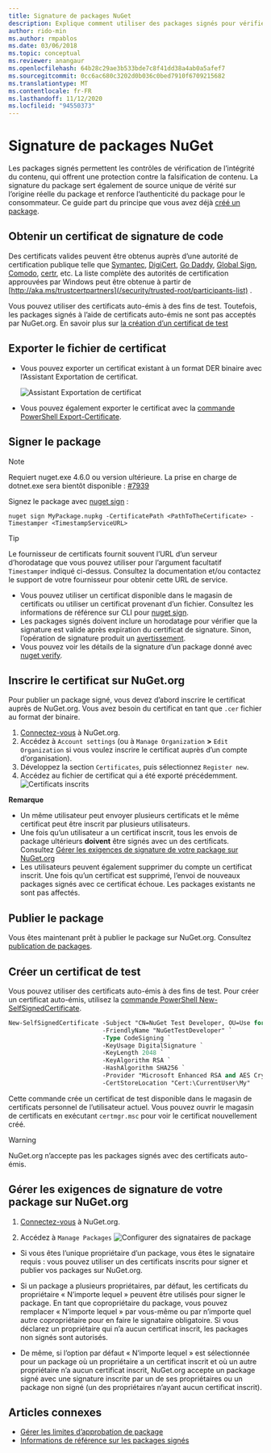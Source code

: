 ```yaml
---
title: Signature de packages NuGet
description: Explique comment utiliser des packages signés pour vérifier l’intégrité du contenu.
author: rido-min
ms.author: rmpablos
ms.date: 03/06/2018
ms.topic: conceptual
ms.reviewer: anangaur
ms.openlocfilehash: 64b28c29ae3b533bde7c8f41dd38a4ab0a5afef7
ms.sourcegitcommit: 0cc6ac680c3202d0b036c0bed7910f6709215682
ms.translationtype: MT
ms.contentlocale: fr-FR
ms.lasthandoff: 11/12/2020
ms.locfileid: "94550373"
---
```

# <a name="signing-nuget-packages"></a>Signature de packages NuGet

Les packages signés permettent les contrôles de vérification de l’intégrité du contenu, qui offrent une protection contre la falsification de contenu. La signature du package sert également de source unique de vérité sur l’origine réelle du package et renforce l’authenticité du package pour le consommateur. Ce guide part du principe que vous avez déjà [créé un package](creating-a-package.md).

## <a name="get-a-code-signing-certificate"></a>Obtenir un certificat de signature de code

Des certificats valides peuvent être obtenus auprès d’une autorité de certification publique telle que [Symantec](https://trustcenter.websecurity.symantec.com/process/trust/productOptions?productType=SoftwareValidationClass3), [DigiCert](https://www.digicert.com/code-signing/), [Go Daddy](https://www.godaddy.com/web-security/code-signing-certificate), [Global Sign](https://www.globalsign.com/en/code-signing-certificate/), [Comodo](https://www.comodo.com/e-commerce/code-signing/code-signing-certificate.php), [certr](https://www.certum.eu/certum/cert,offer_en_open_source_cs.xml), etc. La liste complète des autorités de certification approuvées par Windows peut être obtenue à partir de [http://aka.ms/trustcertpartners](/security/trusted-root/participants-list) .

Vous pouvez utiliser des certificats auto-émis à des fins de test. Toutefois, les packages signés à l’aide de certificats auto-émis ne sont pas acceptés par NuGet.org. En savoir plus sur [la création d’un certificat de test](#create-a-test-certificate)

## <a name="export-the-certificate-file"></a>Exporter le fichier de certificat

* Vous pouvez exporter un certificat existant à un format DER binaire avec l’Assistant Exportation de certificat.

  ![Assistant Exportation de certificat](../reference/media/CertificateExportWizard.png)

* Vous pouvez également exporter le certificat avec la [commande PowerShell Export-Certificate](/powershell/module/pkiclient/export-certificate).

## <a name="sign-the-package"></a>Signer le package

> [!note]
> Requiert nuget.exe 4.6.0 ou version ultérieure. La prise en charge de dotnet.exe sera bientôt disponible : [#7939](https://github.com/NuGet/Home/issues/7939)

Signez le package avec [nuget sign](../reference/cli-reference/cli-ref-sign.md) :

```cli
nuget sign MyPackage.nupkg -CertificatePath <PathToTheCertificate> -Timestamper <TimestampServiceURL>
```

> [!Tip]
> Le fournisseur de certificats fournit souvent l’URL d’un serveur d’horodatage que vous pouvez utiliser pour l’argument facultatif `Timestamper` indiqué ci-dessus. Consultez la documentation et/ou contactez le support de votre fournisseur pour obtenir cette URL de service.

* Vous pouvez utiliser un certificat disponible dans le magasin de certificats ou utiliser un certificat provenant d’un fichier. Consultez les informations de référence sur CLI pour [nuget sign](../reference/cli-reference/cli-ref-sign.md).
* Les packages signés doivent inclure un horodatage pour vérifier que la signature est valide après expiration du certificat de signature. Sinon, l’opération de signature produit un [avertissement](../reference/errors-and-warnings/NU3002.md).
* Vous pouvez voir les détails de la signature d’un package donné avec [nuget verify](../reference/cli-reference/cli-ref-verify.md).

## <a name="register-the-certificate-on-nugetorg"></a>Inscrire le certificat sur NuGet.org

Pour publier un package signé, vous devez d’abord inscrire le certificat auprès de NuGet.org. Vous avez besoin du certificat en tant que `.cer` fichier au format der binaire.

1. [Connectez-vous](https://www.nuget.org/users/account/LogOn?returnUrl=%2F) à NuGet.org.
1. Accédez à `Account settings` (ou à `Manage Organization` **>** `Edit Organization` si vous voulez inscrire le certificat auprès d’un compte d’organisation).
1. Développez la section `Certificates`, puis sélectionnez `Register new`.
1. Accédez au fichier de certificat qui a été exporté précédemment.
  ![Certificats inscrits](../reference/media/registered-certs.png)

**Remarque**
* Un même utilisateur peut envoyer plusieurs certificats et le même certificat peut être inscrit par plusieurs utilisateurs.
* Une fois qu’un utilisateur a un certificat inscrit, tous les envois de package ultérieurs **doivent** être signés avec un des certificats. Consultez [Gérer les exigences de signature de votre package sur NuGet.org](#manage-signing-requirements-for-your-package-on-nugetorg)
* Les utilisateurs peuvent également supprimer du compte un certificat inscrit. Une fois qu’un certificat est supprimé, l’envoi de nouveaux packages signés avec ce certificat échoue. Les packages existants ne sont pas affectés.

## <a name="publish-the-package"></a>Publier le package

Vous êtes maintenant prêt à publier le package sur NuGet.org. Consultez [publication de packages](../nuget-org/Publish-a-package.md).

## <a name="create-a-test-certificate"></a>Créer un certificat de test

Vous pouvez utiliser des certificats auto-émis à des fins de test. Pour créer un certificat auto-émis, utilisez la [commande PowerShell New-SelfSignedCertificate](/powershell/module/pkiclient/new-selfsignedcertificate).

```ps
New-SelfSignedCertificate -Subject "CN=NuGet Test Developer, OU=Use for testing purposes ONLY" `
                          -FriendlyName "NuGetTestDeveloper" `
                          -Type CodeSigning `
                          -KeyUsage DigitalSignature `
                          -KeyLength 2048 `
                          -KeyAlgorithm RSA `
                          -HashAlgorithm SHA256 `
                          -Provider "Microsoft Enhanced RSA and AES Cryptographic Provider" `
                          -CertStoreLocation "Cert:\CurrentUser\My" 
```

Cette commande crée un certificat de test disponible dans le magasin de certificats personnel de l’utilisateur actuel. Vous pouvez ouvrir le magasin de certificats en exécutant `certmgr.msc` pour voir le certificat nouvellement créé.

> [!Warning]
> NuGet.org n’accepte pas les packages signés avec des certificats auto-émis.

## <a name="manage-signing-requirements-for-your-package-on-nugetorg"></a>Gérer les exigences de signature de votre package sur NuGet.org
1. [Connectez-vous](https://www.nuget.org/users/account/LogOn?returnUrl=%2F) à NuGet.org.

1. Accédez à `Manage Packages` 
   ![Configurer des signataires de package](../reference/media/configure-package-signers.png)

* Si vous êtes l’unique propriétaire d’un package, vous êtes le signataire requis : vous pouvez utiliser un des certificats inscrits pour signer et publier vos packages sur NuGet.org.

* Si un package a plusieurs propriétaires, par défaut, les certificats du propriétaire « N’importe lequel » peuvent être utilisés pour signer le package. En tant que copropriétaire du package, vous pouvez remplacer « N’importe lequel » par vous-même ou par n’importe quel autre copropriétaire pour en faire le signataire obligatoire. Si vous déclarez un propriétaire qui n’a aucun certificat inscrit, les packages non signés sont autorisés. 

* De même, si l’option par défaut « N’importe lequel » est sélectionnée pour un package où un propriétaire a un certificat inscrit et où un autre propriétaire n’a aucun certificat inscrit, NuGet.org accepte un package signé avec une signature inscrite par un de ses propriétaires ou un package non signé (un des propriétaires n’ayant aucun certificat inscrit).

## <a name="related-articles"></a>Articles connexes

- [Gérer les limites d’approbation de package](../consume-packages/installing-signed-packages.md)
- [Informations de référence sur les packages signés](../reference/Signed-Packages-Reference.md)